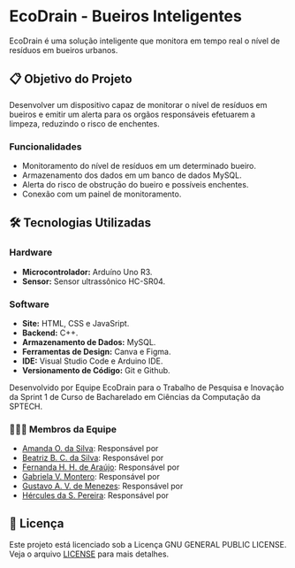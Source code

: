 # EcoDrain - Bueiros Inteligentes

EcoDrain é uma solução inteligente que monitora em tempo real o nível de resíduos em bueiros urbanos.

## 📋 Objetivo do Projeto
Desenvolver um dispositivo capaz de monitorar o nível de resíduos em bueiros e emitir um alerta para os orgãos responsáveis efetuarem a limpeza, reduzindo o risco de enchentes.

### Funcionalidades
- Monitoramento do nível de resíduos em um determinado bueiro.
- Armazenamento dos dados em um banco de dados MySQL.
- Alerta do risco de obstrução do bueiro e possíveis enchentes.
- Conexão com um painel de monitoramento.
## 🛠️ Tecnologias Utilizadas

### Hardware
- **Microcontrolador:** Arduíno Uno R3.
- **Sensor:** Sensor ultrassônico HC-SR04.


### Software
- **Site:** HTML, CSS e JavaSript.
- **Backend:** C++.
- **Armazenamento de Dados:** MySQL.
- **Ferramentas de Design:** Canva e Figma.
- **IDE:** Visual Studio Code e Arduino IDE.
- **Versionamento de Código:** Git e Github.


Desenvolvido por Equipe EcoDrain para o Trabalho de Pesquisa e Inovação da Sprint 1 de Curso de Bacharelado em Ciências da Computação da SPTECH.


### 👷👷‍♀️ Membros da Equipe

- [Amanda O. da Silva](https://github.com/Amanda-Oliveira18): Responsável por
- [Beatriz B. C. da Silva](https://www.linkedin.com/in/beatrizbernardess): Responsável por 
- [Fernanda H. H. de Araújo](https://github.com/FernandaHenckel): Responsável por
- [Gabriela V. Montero](https://github.com/gabrielavmxx): Responsável por
- [Gustavo A. V. de Menezes](http://www.linkedin.com/in/): Responsável por
- [Hércules da S. Pereira](https://www.linkedin.com/in/herculessp): Responsável por


## 📝 Licença

Este projeto está licenciado sob a Licença GNU GENERAL PUBLIC LICENSE. Veja o arquivo [LICENSE](./LICENSE) para mais detalhes.
